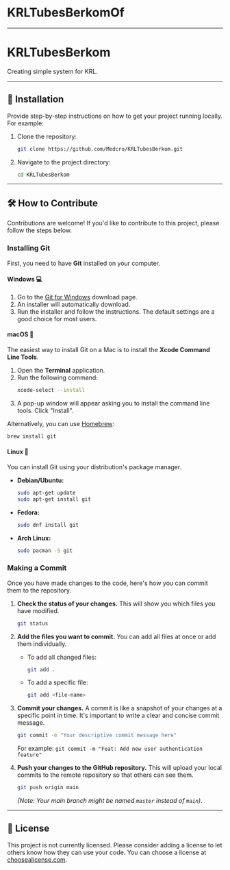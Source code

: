 # KRLTubesBerkomOf

-----

# KRLTubesBerkom

Creating simple system for KRL.

-----

## 🚀 Installation

Provide step-by-step instructions on how to get your project running locally. For example:

1.  Clone the repository:
    ```bash
    git clone https://github.com/Medcro/KRLTubesBerkom.git
    ```
2.  Navigate to the project directory:
    ```bash
    cd KRLTubesBerkom
    ```
-----

## 🛠️ How to Contribute

Contributions are welcome\! If you'd like to contribute to this project, please follow the steps below.

### Installing Git

First, you need to have **Git** installed on your computer.

#### Windows 💻

1.  Go to the [Git for Windows](https://git-scm.com/download/win) download page.
2.  An installer will automatically download.
3.  Run the installer and follow the instructions. The default settings are a good choice for most users.

#### macOS 🍎

The easiest way to install Git on a Mac is to install the **Xcode Command Line Tools**.

1.  Open the **Terminal** application.
2.  Run the following command:
    ```bash
    xcode-select --install
    ```
3.  A pop-up window will appear asking you to install the command line tools. Click "Install".

Alternatively, you can use [Homebrew](https://brew.sh/):

```bash
brew install git
```

#### Linux 🐧

You can install Git using your distribution's package manager.

  * **Debian/Ubuntu:**
    ```bash
    sudo apt-get update
    sudo apt-get install git
    ```
  * **Fedora:**
    ```bash
    sudo dnf install git
    ```
  * **Arch Linux:**
    ```bash
    sudo pacman -S git
    ```

### Making a Commit

Once you have made changes to the code, here's how you can commit them to the repository.

1.  **Check the status of your changes.** This will show you which files you have modified.

    ```bash
    git status
    ```

2.  **Add the files you want to commit.** You can add all files at once or add them individually.

      * To add all changed files:
        ```bash
        git add .
        ```
      * To add a specific file:
        ```bash
        git add <file-name>
        ```

3.  **Commit your changes.** A commit is like a snapshot of your changes at a specific point in time. It's important to write a clear and concise commit message.

    ```bash
    git commit -m "Your descriptive commit message here"
    ```

    For example: `git commit -m "Feat: Add new user authentication feature"`

4.  **Push your changes to the GitHub repository.** This will upload your local commits to the remote repository so that others can see them.

    ```bash
    git push origin main
    ```

    *(Note: Your main branch might be named `master` instead of `main`)*.

-----

## 📄 License

This project is not currently licensed. Please consider adding a license to let others know how they can use your code. You can choose a license at [choosealicense.com](https://choosealicense.com/).

